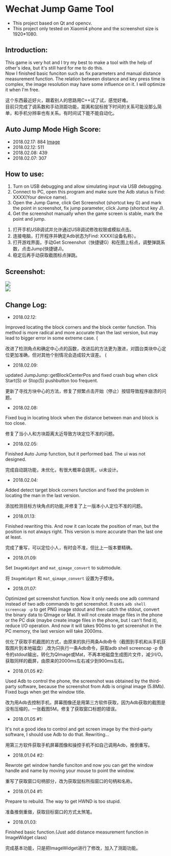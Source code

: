 # Wechat Jump Game Tool
- This project based on Qt and opencv.
- This project only tested on Xiaomi4 phone and the screenshot size is 1920*1080.
## Introduction: ##

This game is very hot and I try my best to make a tool with the help of other's idea, but it's still hard for me to do this.      
Now I finished basic funciton such as fix parameters and manual distance measurement function. The relation between distance and key press time is complex, the image resolution may have some influence on it. I will optimize it when I'm free.

这个东西最近好火，跟着别人的思路用C++试了试，感觉好难。       
目前只完成了调系数和手动测距功能，距离和鼠标按下时间的关系可能没那么简单，和手机分辨率也有关系。有时间试下能不能自动化。

## Auto Jump Mode High Score: ##
- 2018.02.17: 884 [Image](./README/HighScoreImage.png)
- 2018.02.12: 511 
- 2018.02.08: 439 
- 2018.02.07: 307 

## How to use: ##

1. Turn on USB debugging and allow simulating input via USB debugging.
1. Connect to PC, open this program and make sure the Adb status is Find: XXXX(Your device name).
1. Open the Jump Game, click Get Screenshot (shortcut key G) and mark the point in screenshot, fix jump parameter, click Jump (shortcut key J).
1. Get the screenshot manually when the game screen is stable, mark the point and jump.       
>          

1. 打开手机USB调试并允许通过USB调试修改权限或模拟点击。           
2. 连接电脑，打开程序并确定Adb状态为Find: XXXX(设备名称）。     
3. 打开游戏界面，手动Get Screenshot（快捷键G）和在图上标点，调整弹跳系数，点击Jump(快捷键J)。      
4. 稳定后再手动获取截图标点弹跳。      
                
## Screenshot: ##
![](./README/readme.png)      
![](./README/readme.gif)    
## Change Log: ##

- 2018.02.12:

Improved locating the block corners and the block center function. This method is more radical and more accurate
than the last version, but may lead to bigger error in some extreme case. (

改进了检测角点和确定中心点的函数，改进后的方法更为激进，对圆台类块中心定位更加准确，但对其他个别情况会造成较大误差。 (

- 2018.02.09:

updated JumpJump::getBlockCenterPos and fixed crash bug when click Start(S) or Stop(S) pushbutton too frequent.

更新了寻找方块中心的方法，修复了频繁点击开始（停止）按钮导致程序崩溃的问题。

- 2018.02.08:

Fixed bug in locating block when the distance between man and block is too close.

修复了当小人和方块距离太近导致方块定位不准的问题。

- 2018.02.05:

Finished Auto Jump function, but it performed bad. The ui was not designed. 

完成自动跳功能，未优化，有很大概率会跳死，ui未设计。

- 2018.02.04:

Added detect target block corners function and fixed the problem in locating the man in the last version.

添加检测目标方块角点的功能,并修复了上一版本小人定位不准的问题。

- 2018.01.13:

Finished rewriting this. And now it can locate the position of man, but the position is not always right. This version is more accurate than the last one at least.      
  
完成了重写，可以定位小人，有时会不准，但比上一版本要精确。            

- 2018.01.09:     
 
Set `ImageWidget` and `mat_qimage_convert` to submodule.        
 
将 `ImageWidget` 和 `mat_qimage_convert` 设置为子模块。       

- 2018.01.07:     

Optimized get screenshot function. Now it only needs one adb command instead of two adb commands to get screenshot. It uses `adb shell screencap -p`  to get PNG image stdout and then catch the stdout, convert the binary data to QImage or Mat. It will not create image files in the phone or the PC disk (maybe create image files in the phone, but I can't find it), reduce I/O operation. And now it will takes 900ms to get screenshot in the PC memory, the last version will take 2000ms.

优化了获取手机截图的方式，由原来的执行两条Adb命令（截图到手机和从手机获取图片到本地磁盘）,改为只执行一条Adb命令，获取adb shell screencap -p 命令的stdout输出，转化为QImage或Mat，不再本地磁盘生成图片文件，减少I/O。获取同样的截屏，由原来的2000ms左右减少到900ms左右。

- 2018.01.05 #2:     

Used Adb to control the phone, the screenshot was obtained by the third-party software, because the screenshot from Adb is original image (5.8Mb). Fixed bugs when get the window title. 

改为用Adb去控制手机，屏幕图像还是用第三方软件获取，因为Adb获取的截图是没有压缩的，一张截图5M。修复了获取窗口标题的错误。

- 2018.01.05 #1:

It's not a good idea to control and get screen image by the third-party software, I should use Adb to do that. Rewriting...

用第三方软件获取手机屏幕图像和操控手机不如自己调用Adb，推倒重写。

- 2018.01.04 #2:     

Rewrote get window handle funciton and now you can get the window handle and name by moving your mouse to point the window.     

重写了获取窗口句柄部分，改为获取鼠标所指窗口的句柄和名称。     

- 2018.01.04 #1:        
   
Prepare to rebuild. The way to get HWND is too stupid.     

准备推倒重做，获取目标窗口的方式太煞笔。     

- 2018.01.03:      

Finished basic function.(Just add distance measurement function in ImageWidget class)

完成基本功能，只是把ImageWidget进行了修改，加入了测距功能。
